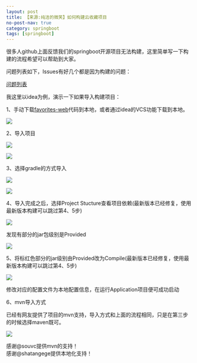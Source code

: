 ```yaml
---
layout: post
title: 【来源:纯洁的微笑】如何构建云收藏项目
no-post-nav: true
category: springboot 
tags: [springboot]
---
```


很多人github上面反馈我们的springboot开源项目无法构建，这里简单写一下构建的流程希望可以帮助到大家。

问题列表如下，Issues有好几个都是因为构建的问题：

[问题列表](https://github.com/cloudfavorites/favorites-web/issues)


我这里以idea为例，演示一下如果导入构建项目：

1、手动下载[favorites-web](https://github.com/cloudfavorites/favorites-web)代码到本地，或者通过idea的VCS功能下载到本地。

 
![](http://www.itmind.net/assets/images/2017/cloudfavorites/gradle1.png)


2、导入项目

 
![](http://www.itmind.net/assets/images/2017/cloudfavorites/gradle2.png)


 
![](http://www.itmind.net/assets/images/2017/cloudfavorites/gradle3.png)


3、选择gradle的方式导入

 
![](http://www.itmind.net/assets/images/2017/cloudfavorites/gradle4.png)


 
![](http://www.itmind.net/assets/images/2017/cloudfavorites/gradle5.png)


4、导入完成之后，选择Project Stucture查看项目依赖(最新版本已经修复，使用最新版本构建可以跳过第4、5步)


 
![](http://www.itmind.net/assets/images/2017/cloudfavorites/gradle6.png)


发现有部分的jar包级别是Provided  

 
![](http://www.itmind.net/assets/images/2017/cloudfavorites/gradle7.png)


5、将标红色部分的jar级别由Provided改为Compile(最新版本已经修复，使用最新版本构建可以跳过第4、5步)

 
![](http://www.itmind.net/assets/images/2017/cloudfavorites/gradle8.png)

修改对应的配置文件为本地配置信息，在运行Application项目便可成功启动


6、mvn导入方式

已经有网友提供了项目的mvn支持，导入方式和上面的流程相同，只是在第三步的时候选择maven既可。


 
![](http://www.itmind.net/assets/images/2017/cloudfavorites/mvn3.png)


感谢@souvc提供mvn的支持！  
感谢@shatangege提供本地化支持！